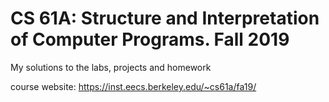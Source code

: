 # CS 61A: Structure and Interpretation of Computer Programs. Fall 2019
My solutions to the labs, projects and homework <br>

course website: https://inst.eecs.berkeley.edu/~cs61a/fa19/
